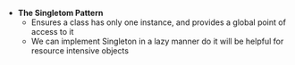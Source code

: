 - **The Singletom Pattern**
  - Ensures a class has only one instance, and provides a global point of access to it
  - We can implement Singleton in a lazy manner do it will be helpful for resource intensive objects
